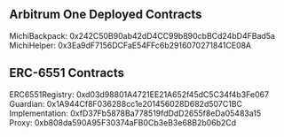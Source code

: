 ## Arbitrum One Deployed Contracts

MichiBackpack: 0x242C50B90ab42dD4CC99b890cbBCd24bD4FBad5a<br />
MichiHelper: 0x3Ea9dF7156DCFaE54FFc6b2916070271841CE08A<br />

## ERC-6551 Contracts

ERC6551Registry: 0xd03d98801A4721EE21A652f45dC5C34f4b3Fe067<br />
Guardian: 0x1A944Cf8F036288cc1e201456028D682d507C1BC<br />
Implementation: 0xfD37Fb5878Ba778519fdDdD2655f8eDa05483a15<br />
Proxy: 0xb808da590A95F30374aFB0Cb3eB3e68B2b06b2Cd

